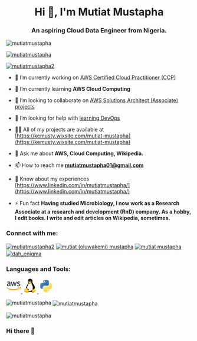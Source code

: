 <h1 align="center">Hi 👋, I'm Mutiat Mustapha</h1>
<h3 align="center">An aspiring Cloud Data Engineer from Nigeria.</h3>


<p align="left"> <img src="https://komarev.com/ghpvc/?username=mutiatmustapha&label=Profile%20views&color=0e75b6&style=flat" alt="mutiatmustapha" /> </p>

<p align="left"> <a href="https://github.com/ryo-ma/github-profile-trophy"><img src="https://github-profile-trophy.vercel.app/?username=mutiatmustapha" alt="mutiatmustapha" /></a> </p>

<p align="left"> <a href="https://twitter.com/mutiatmustapha2" target="blank"><img src="https://img.shields.io/twitter/follow/mutiatmustapha2?logo=twitter&style=for-the-badge" alt="mutiatmustapha2" /></a> </p>

- 🔭 I’m currently working on [AWS Certified Cloud Practitioner (CCP)](https://aws.amazon.com/certification/certified-cloud-practitioner/?trk=bb34ae6f-5d1d-44c1-bb6e-acd0a6335c78&sc_channel=ps&ef_id=Cj0KCQjwhL6pBhDjARIsAGx8D5-mno4XxyGWmLCSDh991whRBNUSTlFUv3XMgzDXy2Ivl94cQjqlZU4aAkqjEALw_wcB:G:s&s_kwcid=AL!4422!3!653446744771!e!!g!!aws%20cloud%20practitioner%20certification!19926464807!148637730718)

- 🌱 I’m currently learning **AWS Cloud Computing**

- 👯 I’m looking to collaborate on [AWS Solutions Architect (Associate) projects](https://aws.amazon.com/certification/certified-solutions-architect-associate/)

- 🤝 I’m looking for help with [learning DevOps](https://kodekloud.com/courses/the-linux-basics-course/)

- 👨‍💻 All of my projects are available at [https://kemusty.wixsite.com/mutiat-mustapha](https://kemusty.wixsite.com/mutiat-mustapha)

- 💬 Ask me about **AWS, Cloud Computing, Wikipedia.**

- 📫 How to reach me **mutiatmustapha01@gmail.com**

- 📄 Know about my experiences [https://www.linkedin.com/in/mutiatmustapha/](https://www.linkedin.com/in/mutiatmustapha/)

- ⚡ Fun fact **Having studied Microbiology, I now work as a Research Associate at a research and development (RnD) company. As a hobby, I edit books. I write and edit articles on Wikipedia, sometimes.**

<h3 align="left">Connect with me:</h3>
<p align="left">
<a href="https://twitter.com/mutiatmustapha2" target="blank"><img align="center" src="https://raw.githubusercontent.com/rahuldkjain/github-profile-readme-generator/master/src/images/icons/Social/twitter.svg" alt="mutiatmustapha2" height="30" width="40" /></a>
<a href="https://linkedin.com/in/mutiat (oluwakemi) mustapha" target="blank"><img align="center" src="https://raw.githubusercontent.com/rahuldkjain/github-profile-readme-generator/master/src/images/icons/Social/linked-in-alt.svg" alt="mutiat (oluwakemi) mustapha" height="30" width="40" /></a>
<a href="https://fb.com/mutiat mustapha" target="blank"><img align="center" src="https://raw.githubusercontent.com/rahuldkjain/github-profile-readme-generator/master/src/images/icons/Social/facebook.svg" alt="mutiat mustapha" height="30" width="40" /></a>
<a href="https://instagram.com/dah_enigma" target="blank"><img align="center" src="https://raw.githubusercontent.com/rahuldkjain/github-profile-readme-generator/master/src/images/icons/Social/instagram.svg" alt="dah_enigma" height="30" width="40" /></a>
</p>

<h3 align="left">Languages and Tools:</h3>
<p align="left"> <a href="https://aws.amazon.com" target="_blank" rel="noreferrer"> <img src="https://raw.githubusercontent.com/devicons/devicon/master/icons/amazonwebservices/amazonwebservices-original-wordmark.svg" alt="aws" width="40" height="40"/> </a> <a href="https://www.linux.org/" target="_blank" rel="noreferrer"> <img src="https://raw.githubusercontent.com/devicons/devicon/master/icons/linux/linux-original.svg" alt="linux" width="40" height="40"/> </a> <a href="https://www.python.org" target="_blank" rel="noreferrer"> <img src="https://raw.githubusercontent.com/devicons/devicon/master/icons/python/python-original.svg" alt="python" width="40" height="40"/> </a> </p>

<p><img align="left" src="https://github-readme-stats.vercel.app/api/top-langs?username=mutiatmustapha&show_icons=true&locale=en&layout=compact" alt="mutiatmustapha" /></p>

<p>&nbsp;<img align="center" src="https://github-readme-stats.vercel.app/api?username=mutiatmustapha&show_icons=true&locale=en" alt="mutiatmustapha" /></p>

<p><img align="center" src="https://github-readme-streak-stats.herokuapp.com/?user=mutiatmustapha&" alt="mutiatmustapha" /></p>

### Hi there 👋

<!--
**MutiatMustapha/MutiatMustapha** is a ✨ _special_ ✨ repository because its `README.md` (this file) appears on your GitHub profile.

Here are some ideas to get you started:

- 🔭 I’m currently working on ...
- 🌱 I’m currently learning ...
- 👯 I’m looking to collaborate on ...
- 🤔 I’m looking for help with ...
- 💬 Ask me about ...
- 📫 How to reach me: ...
- 😄 Pronouns: ...
- ⚡ Fun fact: ...
-->
